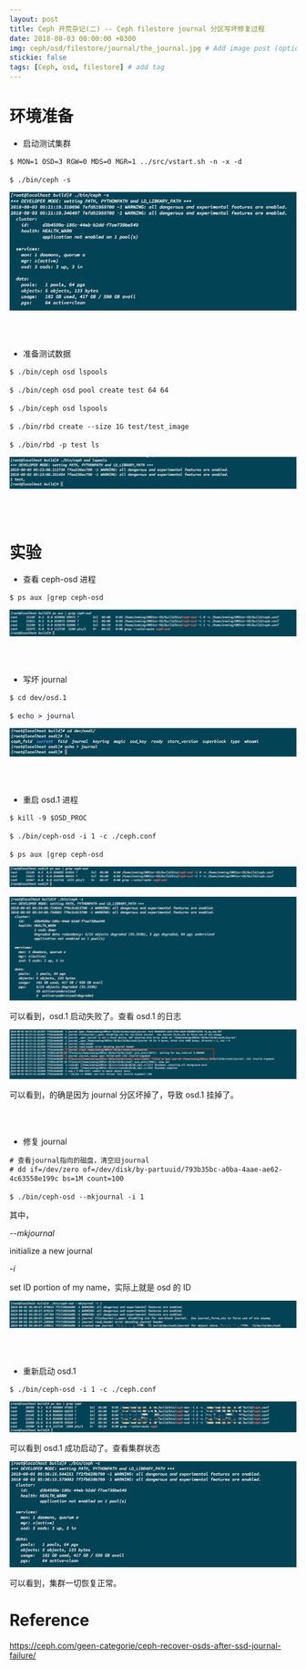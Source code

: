 ```yaml
---
layout: post
title: Ceph 开荒杂记(二) -- Ceph filestore journal 分区写坏修复过程
date: 2018-08-03 00:00:00 +0300
img: ceph/osd/filestore/journal/the_journal.jpg # Add image post (optional)
stickie: false
tags: [Ceph, osd, filestore] # add tag
---
```


# 环境准备

- 启动测试集群

```
$ MON=1 OSD=3 RGW=0 MDS=0 MGR=1 ../src/vstart.sh -n -x -d

$ ./bin/ceph -s
```

![ceph-s](https://github.com/ZVampirEM77/ZVampirEM77.github.io/blob/master/assets/img/ceph/osd/filestore/journal/ceph_filestore_journal_1.png?raw=true)

<br />
<br />

- 准备测试数据

```
$ ./bin/ceph osd lspools

$ ./bin/ceph osd pool create test 64 64

$ ./bin/ceph osd lspools

$ ./bin/rbd create --size 1G test/test_image

$ ./bin/rbd -p test ls
```

![rbd_ls](https://github.com/ZVampirEM77/ZVampirEM77.github.io/blob/master/assets/img/ceph/osd/filestore/journal/ceph_filestore_journal_3.png?raw=true)

<br />
<br />

# 实验

- 查看 ceph-osd 进程

```
$ ps aux |grep ceph-osd
```

![ps](https://github.com/ZVampirEM77/ZVampirEM77.github.io/blob/master/assets/img/ceph/osd/filestore/journal/ceph_filestore_journal_2.png?raw=true)

<br />
<br />

- 写坏 journal

```
$ cd dev/osd.1

$ echo > journal
```

![write_journal](https://github.com/ZVampirEM77/ZVampirEM77.github.io/blob/master/assets/img/ceph/osd/filestore/journal/ceph_filestore_journal_4.png?raw=true)

<br />
<br />

- 重启 osd.1 进程

```
$ kill -9 $OSD_PROC

$ ./bin/ceph-osd -i 1 -c ./ceph.conf

$ ps aux |grep ceph-osd
```

![ps](https://github.com/ZVampirEM77/ZVampirEM77.github.io/blob/master/assets/img/ceph/osd/filestore/journal/ceph_filestore_journal_5.png?raw=true)

![ceph-s](https://github.com/ZVampirEM77/ZVampirEM77.github.io/blob/master/assets/img/ceph/osd/filestore/journal/ceph_filestore_journal_8.png?raw=true)


可以看到，osd.1 启动失败了。查看 osd.1 的日志

![osd.1.log](https://github.com/ZVampirEM77/ZVampirEM77.github.io/blob/master/assets/img/ceph/osd/filestore/journal/ceph_filestore_journal_6.png?raw=true)


可以看到，的确是因为 journal 分区坏掉了，导致 osd.1 挂掉了。

<br />
<br />

- 修复 journal

```
# 查看journal指向的磁盘，清空旧journal
# dd if=/dev/zero of=/dev/disk/by-partuuid/793b35bc-a0ba-4aae-ae62-4c63558e199c bs=1M count=100

$ ./bin/ceph-osd --mkjournal -i 1
```

其中，

*--mkjournal*

initialize a new journal

*-i*

set ID portion of my name，实际上就是 osd 的 ID

![mkjournal](https://github.com/ZVampirEM77/ZVampirEM77.github.io/blob/master/assets/img/ceph/osd/filestore/journal/ceph_filestore_journal_7.png?raw=true)

<br />
<br />

- 重新启动 osd.1

```
$ ./bin/ceph-osd -i 1 -c ./ceph.conf
```

![ps](https://github.com/ZVampirEM77/ZVampirEM77.github.io/blob/master/assets/img/ceph/osd/filestore/journal/ceph_filestore_journal_9.png?raw=true)

可以看到 osd.1 成功启动了。查看集群状态

![ceph-s](https://github.com/ZVampirEM77/ZVampirEM77.github.io/blob/master/assets/img/ceph/osd/filestore/journal/ceph_filestore_journal_10.png?raw=true)

可以看到，集群一切恢复正常。


# Reference

https://ceph.com/geen-categorie/ceph-recover-osds-after-ssd-journal-failure/

